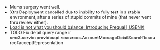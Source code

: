 - Mums surgery went well.
- Xtra Deployment cancelled due to inability to fully test in a stable environment, after a series of stupid commits of mine (that never went thru review either).
- [Load is not what you should balance: Introducing Prequal | USENIX](https://www.usenix.org/conference/nsdi24/presentation/wydrowski)
- TODO Fix detail query range in smx3.serviceproviderapi.resources.AccountMessageDetailSearchResource#acceptRepresentation